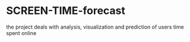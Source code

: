# SCREEN-TIME-forecast
the project deals with analysis, visualization and prediction of users time spent online
